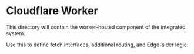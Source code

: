 # Cloudflare Worker

This directory will contain the worker-hosted component of the integrated system.

Use this to define fetch interfaces, additional routing, and Edge-sider logic.